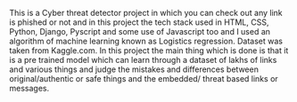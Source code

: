 This is a Cyber threat detector project in which you can check out any link is phished or not and in this project the tech stack used in HTML, CSS, Python, Django, Pyscript and some use of Javascript too and I used an algorithm of machine learning known as Logistics regression. Dataset was taken from Kaggle.com.
In this project the main thing which is done is that it is a pre trained model which can learn through a dataset of lakhs of links and various things and judge the mistakes and differences between original/authentic or safe things and the embedded/ threat based links or messages.
